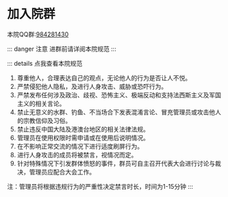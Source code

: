 # 加入院群

本院QQ群:[984281430](https://qm.qq.com/q/Fnsk6aL48q)

::: danger 注意
进群前请详阅本院规范 
:::

::: details 点我查看本院规范
1. 尊重他人，合理表达自己的观点，无论他人的行为是否让人不悦。
2. 严禁侵犯他人隐私，及进行人身攻击、威胁或恐吓行为。
3. 严禁发布任何涉及政治、歧视、恐怖主义、极端反动和支持法西斯主义及军国主义的相关言论。
4. 禁止无意义的水群、钓鱼、不当场合下发表混淆言论、冒充管理员或攻击他人的宗教信仰及习俗。
5. 禁止违反中国大陆及港澳台地区的相关法律法规。
6. 管理员在使用权限时需申请或在使用后说明情况。
7. 在不影响正常交流的情况下进行适度刷屏行为。
8. 进行人身攻击的成员将被禁言，视情况而定。
9. 针对特殊情况下引发群体愤怒的事件，群员可自主召开代表大会进行讨论与裁决，管理员应配合大会工作。

注：管理员将根据违规行为的严重性决定禁言时长，时间为1-15分钟
:::

